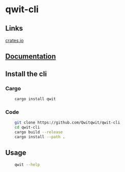 # qwit-cli

## Links

[crates.io](https://crates.io/crates/qwit)

## [Documentation](DOC.md)

## Install the cli

### Cargo

```bash
    cargo install qwit
```

### Code

```bash
    git clone https://github.com/Qwitqwit/qwit-cli
    cd qwit-cli
    cargo build --release
    cargo install --path .
```

## Usage

```bash
    qwit --help
```

